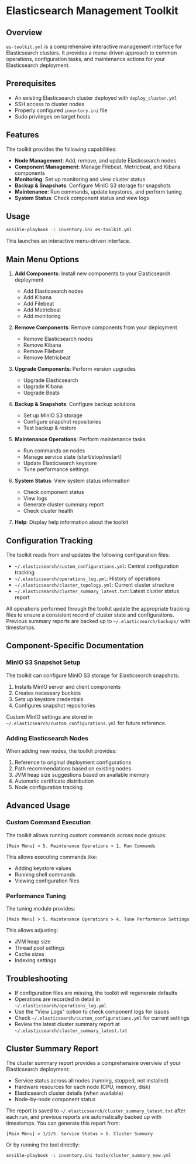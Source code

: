 # Elasticsearch Management Toolkit

## Overview

`es-toolkit.yml` is a comprehensive interactive management interface for Elasticsearch clusters. It provides a menu-driven approach to common operations, configuration tasks, and maintenance actions for your Elasticsearch deployment.

## Prerequisites

- An existing Elasticsearch cluster deployed with `deploy_cluster.yml`
- SSH access to cluster nodes
- Properly configured `inventory.ini` file
- Sudo privileges on target hosts

## Features

The toolkit provides the following capabilities:

- **Node Management**: Add, remove, and update Elasticsearch nodes
- **Component Management**: Manage Filebeat, Metricbeat, and Kibana components 
- **Monitoring**: Set up monitoring and view cluster status
- **Backup & Snapshots**: Configure MinIO S3 storage for snapshots
- **Maintenance**: Run commands, update keystores, and perform tuning
- **System Status**: Check component status and view logs

## Usage

```bash
ansible-playbook -i inventory.ini es-toolkit.yml
```

This launches an interactive menu-driven interface.

## Main Menu Options

1. **Add Components**: Install new components to your Elasticsearch deployment
   - Add Elasticsearch nodes
   - Add Kibana
   - Add Filebeat
   - Add Metricbeat
   - Add monitoring

2. **Remove Components**: Remove components from your deployment
   - Remove Elasticsearch nodes
   - Remove Kibana
   - Remove Filebeat
   - Remove Metricbeat

3. **Upgrade Components**: Perform version upgrades
   - Upgrade Elasticsearch
   - Upgrade Kibana
   - Upgrade Beats

4. **Backup & Snapshots**: Configure backup solutions
   - Set up MinIO S3 storage
   - Configure snapshot repositories
   - Test backup & restore

5. **Maintenance Operations**: Perform maintenance tasks
   - Run commands on nodes
   - Manage service state (start/stop/restart)
   - Update Elasticsearch keystore
   - Tune performance settings

6. **System Status**: View system status information
   - Check component status
   - View logs
   - Generate cluster summary report
   - Check cluster health

7. **Help**: Display help information about the toolkit

## Configuration Tracking

The toolkit reads from and updates the following configuration files:

- `~/.elasticsearch/custom_configurations.yml`: Central configuration tracking
- `~/.elasticsearch/operations_log.yml`: History of operations
- `~/.elasticsearch/cluster_topology.yml`: Current cluster structure
- `~/.elasticsearch/cluster_summary_latest.txt`: Latest cluster status report

All operations performed through the toolkit update the appropriate tracking files to ensure a consistent record of cluster state and configurations. Previous summary reports are backed up to `~/.elasticsearch/backups/` with timestamps.

## Component-Specific Documentation

### MinIO S3 Snapshot Setup

The toolkit can configure MinIO S3 storage for Elasticsearch snapshots:

1. Installs MinIO server and client components
2. Creates necessary buckets
3. Sets up keystore credentials
4. Configures snapshot repositories

Custom MinIO settings are stored in `~/.elasticsearch/custom_configurations.yml` for future reference.

### Adding Elasticsearch Nodes

When adding new nodes, the toolkit provides:

1. Reference to original deployment configurations
2. Path recommendations based on existing nodes
3. JVM heap size suggestions based on available memory
4. Automatic certificate distribution
5. Node configuration tracking

## Advanced Usage

### Custom Command Execution

The toolkit allows running custom commands across node groups:

```
[Main Menu] > 5. Maintenance Operations > 1. Run Commands
```

This allows executing commands like:

- Adding keystore values
- Running shell commands
- Viewing configuration files

### Performance Tuning

The tuning module provides:

```
[Main Menu] > 5. Maintenance Operations > 4. Tune Performance Settings
```

This allows adjusting:

- JVM heap size
- Thread pool settings
- Cache sizes
- Indexing settings

## Troubleshooting

- If configuration files are missing, the toolkit will regenerate defaults
- Operations are recorded in detail in `~/.elasticsearch/operations_log.yml`
- Use the "View Logs" option to check component logs for issues
- Check `~/.elasticsearch/custom_configurations.yml` for current settings
- Review the latest cluster summary report at `~/.elasticsearch/cluster_summary_latest.txt`

## Cluster Summary Report

The cluster summary report provides a comprehensive overview of your Elasticsearch deployment:

- Service status across all nodes (running, stopped, not installed)
- Hardware resources for each node (CPU, memory, disk)
- Elasticsearch cluster details (when available)
- Node-by-node component status

The report is saved to `~/.elasticsearch/cluster_summary_latest.txt` after each run, and previous reports are automatically backed up with timestamps. You can generate this report from:

```
[Main Menu] > 1/2/5. Service Status > 5. Cluster Summary
```

Or by running the tool directly:

```bash
ansible-playbook -i inventory.ini tools/cluster_summary_new.yml
```